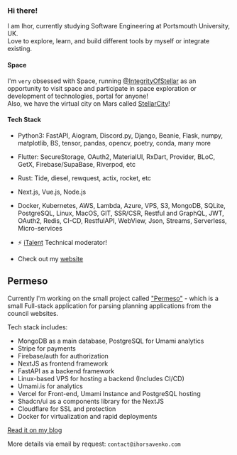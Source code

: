 ### Hi there!
I am Ihor, currently studying Software Engineering at Portsmouth University, UK.  
Love to explore, learn, and build different tools by myself or integrate existing.   

#### Space
I'm `very` obsessed with Space, running [@IntegrityOfStellar](https://github.com/integrityofstellar/) as an opportunity to visit space and participate in space exploration or development of technologies, portal for anyone!  
Also, we have the virtual city on Mars called <a href="https://www.instagram.com/integrityofstellar/">StellarCity</a>!

#### Tech Stack
- Python3: FastAPI, Aiogram, Discord.py, Django, Beanie, Flask, numpy, matplotlib, BS, tensor, pandas, opencv, poetry, conda, many more
- Flutter: SecureStorage, OAuth2, MaterialUI, RxDart, Provider, BLoC, GetX, Firebase/SupaBase, Riverpod, etc
- Rust: Tide, diesel, rewquest, actix, rocket, etc
- Next.js, Vue.js, Node.js
- Docker, Kubernetes, AWS, Lambda, Azure, VPS, S3, MongoDB, SQLite, PostgreSQL, Linux, MacOS, GIT, SSR/CSR, Restful and GraphQL, JWT, OAuth2, Redis, CI-CD, RestfulAPI, WebView, Json, Streams, Serverless, Micro-services

- ⚡️ <a href="https://italent.org.ua">iTalent</a> Technical moderator!
- Check out my <a href="https://ihorsavenko.com/"> website</a>


## Permeso  
Currently I'm working on the small project called ["Permeso"](https://www.youtube.com/watch?v=t2iSe9blRu8) - which is a small Full-stack application for parsing planning applications from the council websites.  

Tech stack includes:
- MongoDB as a main database, PostgreSQL for Umami analytics 
- Stripe for payments
- Firebase/auth for authorization
- NextJS as frontend framework
- FastAPI as a backend framework
- Linux-based VPS for hosting a backend (Includes CI/CD)
- Umami.is for analytics
- Vercel for Front-end, Umami Instance and PostgreSQL hosting
- Shadcn/ui as a components library for the NextJS
- Cloudflare for SSL and protection
- Docker for virtualization and rapid deployments

[Read it on my blog](https://ihorsavenko.com/projects/permeso/)

More details via email by request: `contact@ihorsavenko.com`
